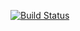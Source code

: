 [![Build Status](https://travis-ci.org/treyx/support_hero.svg)](https://travis-ci.org/treyx/support_hero)
